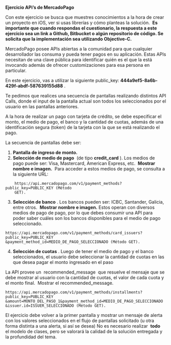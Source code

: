 **Ejercicio APi’s de MercadoPago**

Con este ejercicio se busca que muestres conocimientos a la hora de crear un proyecto en iOS, ver si
usas librerías y cómo planteas la solución. ​ **Es importante que cuando respondas el cuestionario, la
respuesta a este ejercicio sea un link a Github, Bitbucket o algún repositorio de código.
Se solicita que la implementación sea utilizando Objective-C.**

MercadoPago posee APIs abiertas a la comunidad para que cualquier desarrollador las consuma y
pueda tener pagos en su aplicación. Estas APIs necesitan de una clave pública para identificar quién
es el que la está invocando además de ofrecer customizaciones para esa persona en particular.

En este ejercicio, vas a utilizar la siguiente public_key: ​ **444a9ef5-8a6b-429f-abdf-587639155d88** ​.

Te pedimos que realices una secuencia de pantallas realizando distintos API Calls, donde el input de
la pantalla actual son todos los seleccionados por el usuario en las pantallas anteriores.

A la hora de realizar un pago con tarjeta de crédito, se debe especificar el monto, el medio de pago,
el banco y la cantidad de cuotas, además de una identificación segura (token) de la tarjeta con la que
se está realizando el pago.

La secuencia de pantallas debe ser:

1. **Pantalla de ingreso de monto.**
2. **Selección de medio de pago** ​ (de tipo ​ **credit_card** ​). Los medios de pago puede ser: Visa,
    Mastercard, American Express, etc. ​ **Mostrar nombre e imagen.** ​ Para acceder a estos medios
    de pago, se consulta a la siguiente URL:
```
    https://api.mercadopago.com/v1/payment_methods?public_key=PUBLIC_KEY​ (Método
    GET).
```
3. **Selección de banco** ​. Los bancos pueden ser: ICBC, Santander, Galicia, entre otros. ​ **Mostrar**
    **nombre e imagen.** ​Estos operan con diversos medios de pago de pago, por lo que debes
    consumir una API para poder saber cuáles son los bancos disponibles para el medio de pago
    seleccionado.

```
https://api.mercadopago.com/v1/payment_methods/card_issuers?public_key=PUBLIC_KEY
&payment_method_id=MEDIO_DE_PAGO_SELECCIONADO​ (Método GET).
```
4. **Selección de cuotas** ​. Luego de tener el medio de pago y el banco seleccionados, el usuario
    debe seleccionar la cantidad de cuotas en las que desea pagar el monto ingresado en el paso

La API provee un ​ recommended_message ​ que resuelve el mensaje que se debe mostrar al usuario con la cantidad de cuotas, el valor de cada cuota y el monto final. ​ Mostrar el
recommended_message.

```
https://api.mercadopago.com/v1/payment_methods/installments?public_key=PUBLIC_KEY
&amount=MONTO_DEL_PASO_1&payment_method_id=MEDIO_DE_PAGO_SELECCIONADO
&issuer.id=ISSUER_SELECCIONADO​ (Método GET).
```

El ejercicio debe volver a la primer pantalla y mostrar un mensaje de alerta con los valores
seleccionados en el flujo de pantallas solicitado (u otra forma distinta a una alerta, si así se desea)
No es necesario realizar ​ **todo** ​ el modelo de clases, pero se valorará la calidad de la solución
entregada y la profundidad del tema.



